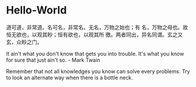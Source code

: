 # Hello-World

道可道，非常道。名可名，非常名。无名，万物之始也；有
名，万物之母也。故恒无欲也，以观其眇；恒有欲也，以观其所
徼。两者同出，异名同谓。玄之又玄，众眇之门。

It ain't what you don't know that gets you into trouble. 
It's what you know for sure that just ain't so.  - Mark Twain

Remember that not all knowledges you know can solve every problems.
Try to look an alternate way when there is a bottle neck.
